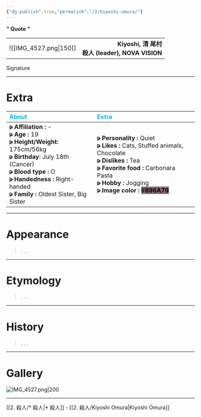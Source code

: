 ```yaml
---
{"dg-publish":true,"permalink":"/2/kiyoshi-omura/"}
---
```



**“ Quote “**

|     |    |
|:--- | ---:|
| ![[IMG_4527.png\|150]]     | **Kiyoshi, 清 尾村** <br> **殺人 (leader), NOVA VISION**     |
Signature

***

# Extra

| <span style="color: #10B5D6;">About</span> | <span style="color: #10B5D6;">Extra</span>|
|:----- |:----- |
|**⪩ Affiliation :** - <br> **⪩ Age :** 19 <br> **⪩ Height/Weight:** 175cm/56kg <br> **⪩ Birthday**: July 18th (Cancer) <br> **⪩ Blood type :** O <br> **⪩ Handedness :** Right-handed <br> **⪩ Family :** Oldest Sister, Big Sister       |**⪩ Personality :** Quiet <br> **⪩ Likes :** Cats, Stuffed animals, Chocolate <br> **⪩ Dislikes :** Tea <br> **⪩ Favorite food :** Carbonara Pasta <br> **⪩ Hobby :** Jogging <br> **⪩ Image color :** <mark style="background: #896A79;">#**896A79**</mark>

***
# Appearance

> .
> .
> .

****

# Etymology

> .
> .
> .

****

# History

> .
> .
> .

****

# Gallery

![IMG_4527.png|200](/img/user/%E2%80%94%E2%80%94%E2%80%94%E2%80%94%E2%80%94%E2%80%94%E2%80%94%E2%80%94%E2%80%94/IMG_4527.png)
***

[[2. 殺人/* 殺人\|* 殺人]] - [[2. 殺人/Kiyoshi Omura\|Kiyoshi Omura]]

